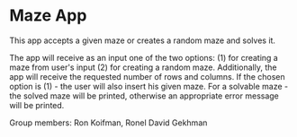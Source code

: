 # Maze App

This app accepts a given maze or creates a random maze and solves it.

The app will receive as an input one of the two options:
(1) for creating a maze from user's input (2) for creating a random maze.
Additionally, the app will receive the requested number of rows and columns.
If the chosen option is (1) - the user will also insert his given maze.
For a solvable maze - the solved maze will be printed, otherwise an appropriate
error message will be printed.

Group members: Ron Koifman, Ronel David Gekhman
